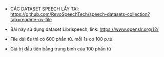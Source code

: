 - CÁC DATASET SPEECH LẤY TẠI: https://github.com/RevoSpeechTech/speech-datasets-collection?tab=readme-ov-file
- Bài này sử dụng dataset Librispeech, link: https://www.openslr.org/12/

- File dài 6s thì có 600 phần tử. mỗi 1s có 100 p.tử
- Giá trị đầu tiên bằng trung bình của 100 phần tử
